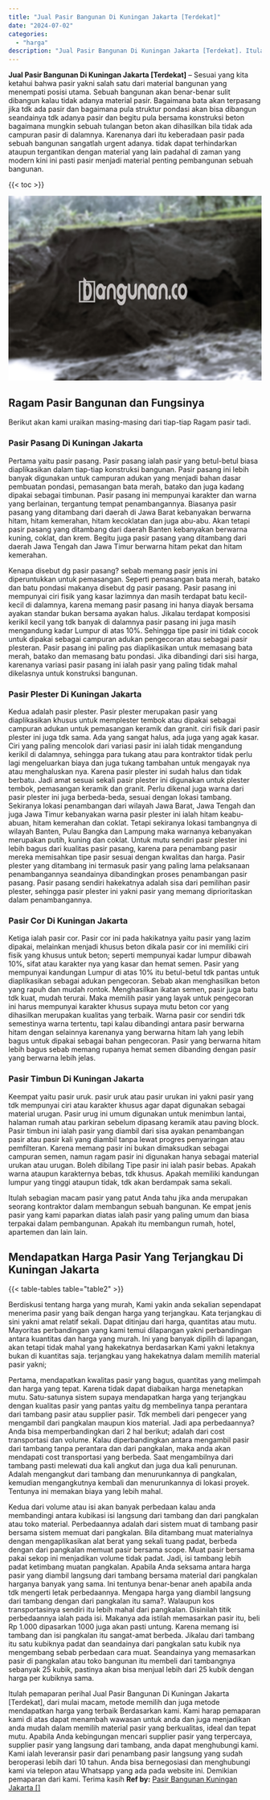 ```yaml
---
title: "Jual Pasir Bangunan Di Kuningan Jakarta [Terdekat]"
date: "2024-07-02"
categories: 
  - "harga"
description: "Jual Pasir Bangunan Di Kuningan Jakarta [Terdekat]. Itulah pemaparan perihal Jual Pasir Bangunan Di Kuningan Jakarta [Terdekat], dari mulai macam, metode m..."
---
```


**Jual Pasir Bangunan Di Kuningan Jakarta \[Terdekat\]** – Sesuai yang kita ketahui bahwa pasir yakni salah satu dari material bangunan yang menempati posisi utama. Sebuah bangunan akan benar-benar sulit dibangun kalau tidak adanya material pasir. Bagaimana bata akan terpasang jika tdk ada pasir dan bagaimana pula struktur pondasi akan bisa dibangun seandainya tdk adanya pasir dan begitu pula bersama konstruksi beton bagaimana mungkin sebuah tulangan beton akan dihasilkan bila tidak ada campuran pasir di dalamnya. Karenanya dari itu keberadaan pasir pada sebuah bangunan sangatlah urgent adanya. tidak dapat terhindarkan ataupun tergantikan dengan material yang lain padahal di zaman yang modern kini ini pasti pasir menjadi material penting pembangunan sebuah bangunan.

{{< toc >}}

![Jual Pasir Bangunan Di Kuningan Jakarta [Terdekat]](/images/jual-pasir-bangunan-65.png)

## Ragam Pasir Bangunan dan Fungsinya

Berikut akan kami uraikan masing-masing dari tiap-tiap Ragam pasir tadi.

### Pasir Pasang Di Kuningan Jakarta

Pertama yaitu pasir pasang. Pasir pasang ialah pasir yang betul-betul biasa diaplikasikan dalam tiap-tiap konstruksi bangunan. Pasir pasang ini lebih banyak digunakan untuk campuran adukan yang menjadi bahan dasar pembuatan pondasi, pemasangan bata merah, batako dan juga kadang dipakai sebagai timbunan. Pasir pasang ini mempunyai karakter dan warna yang berlainan, tergantung tempat penambangannya. Biasanya pasir pasang yang ditambang dari daerah di Jawa Barat kebanyakan berwarna hitam, hitam kemerahan, hitam kecoklatan dan juga abu-abu. Akan tetapi pasir pasang yang ditambang dari daerah Banten kebanyakan berwarna kuning, coklat, dan krem. Begitu juga pasir pasang yang ditambang dari daerah Jawa Tengah dan Jawa Timur berwarna hitam pekat dan hitam kemerahan.

Kenapa disebut dg pasir pasang? sebab memang pasir jenis ini diperuntukkan untuk pemasangan. Seperti pemasangan bata merah, batako dan batu pondasi makanya disebut dg pasir pasang. Pasir pasang ini mempunyai ciri fisik yang kasar lazimnya dan masih terdapat batu kecil-kecil di dalamnya, karena memang pasir pasang ini hanya diayak bersama ayakan standar bukan bersama ayakan halus. Jikalau terdapat komposisi kerikil kecil yang tdk banyak di dalamnya pasir pasang ini juga masih mengandung kadar Lumpur di atas 10%. Sehingga tipe pasir ini tidak cocok untuk dipakai sebagai campuran adukan pengecoran atau sebagai pasir plesteran. Pasir pasang ini paling pas diaplikasikan untuk memasang bata merah, batako dan memasang batu pondasi. Jika dibandingi dari sisi harga, karenanya variasi pasir pasang ini ialah pasir yang paling tidak mahal dikelasnya untuk konstruksi bangunan.

### Pasir Plester Di Kuningan Jakarta

Kedua adalah pasir plester. Pasir plester merupakan pasir yang diaplikasikan khusus untuk memplester tembok atau dipakai sebagai campuran adukan untuk pemasangan keramik dan granit. ciri fisik dari pasir plester ini juga tdk sama. Ada yang sangat halus, ada juga yang agak kasar. Ciri yang paling mencolok dari variasi pasir ini ialah tidak mengandung kerikil di dalamnya, sehingga para tukang atau para kontraktor tidak perlu lagi mengeluarkan biaya dan juga tukang tambahan untuk mengayak nya atau menghaluskan nya. Karena pasir plester ini sudah halus dan tidak berbatu. Jadi amat sesuai sekali pasir plester ini digunakan untuk plester tembok, pemasangan keramik dan granit. Perlu dikenal juga warna dari pasir plester ini juga berbeda-beda, sesuai dengan lokasi tambang. Sekiranya lokasi penambangan dari wilayah Jawa Barat, Jawa Tengah dan juga Jawa Timur kebanyakan warna pasir plester ini ialah hitam keabu-abuan, hitam kemerahan dan coklat. Tetapi sekiranya lokasi tambangnya di wilayah Banten, Pulau Bangka dan Lampung maka warnanya kebanyakan merupakan putih, kuning dan coklat. Untuk mutu sendiri pasir plester ini lebih bagus dari kualitas pasir pasang, karena para penambang pasir mereka memisahkan tipe pasir sesuai dengan kwalitas dan harga. Pasir plester yang ditambang ini termasuk pasir yang paling lama pelaksanaan penambangannya seandainya dibandingkan proses penambangan pasir pasang. Pasir pasang sendiri hakekatnya adalah sisa dari pemilihan pasir plester, sehingga pasir plester ini yakni pasir yang memang diprioritaskan dalam penambangannya.

### Pasir Cor Di Kuningan Jakarta

Ketiga ialah pasir cor. Pasir cor ini pada hakikatnya yaitu pasir yang lazim dipakai, melainkan menjadi khusus beton dikala pasir cor ini memiliki ciri fisik yang khusus untuk beton; seperti mempunyai kadar lumpur dibawah 10%, sifat atau karakter nya yang kasar dan hemat semen. Pasir yang mempunyai kandungan Lumpur di atas 10% itu betul-betul tdk pantas untuk diaplikasikan sebagai adukan pengecoran. Sebab akan menghasilkan beton yang rapuh dan mudah rontok. Menghasilkan ikatan semen, pasir juga batu tdk kuat, mudah terurai. Maka memilih pasir yang layak untuk pengecoran ini harus mempunyai karakter khusus supaya mutu beton cor yang dihasilkan merupakan kualitas yang terbaik. Warna pasir cor sendiri tdk semestinya warna tertentu, tapi kalau dibandingi antara pasir berwarna hitam dengan selainnya karenanya yang berwarna hitam lah yang lebih bagus untuk dipakai sebagai bahan pengecoran. Pasir yang berwarna hitam lebih bagus sebab memang rupanya hemat semen dibanding dengan pasir yang berwarna lebih jelas.

### Pasir Timbun Di Kuningan Jakarta

Keempat yaitu pasir uruk. pasir uruk atau pasir urukan ini yakni pasir yang tdk mempunyai ciri atau karakter khusus agar dapat digunakan sebagai material urugan. Pasir urug ini umum digunakan untuk menimbun lantai, halaman rumah atau parkiran sebelum dipasang keramik atau paving block. Pasir timbun ini ialah pasir yang diambil dari sisa ayakan penambangan pasir atau pasir kali yang diambil tanpa lewat progres penyaringan atau pemfilteran. Karena memang pasir ini bukan dimaksudkan sebagai campuran semen, namun ragam pasir ini digunakan hanya sebagai material urukan atau urugan. Boleh dibilang Tipe pasir ini ialah pasir bebas. Apakah warna ataupun karakternya bebas, tdk khusus. Apakah memiliki kandungan lumpur yang tinggi ataupun tidak, tdk akan berdampak sama sekali.

Itulah sebagian macam pasir yang patut Anda tahu jika anda merupakan seorang kontraktor dalam membangun sebuah bangunan. Ke empat jenis pasir yang kami paparkan diatas ialah pasir yang paling umum dan biasa terpakai dalam pembangunan. Apakah itu membangun rumah, hotel, apartemen dan lain lain.

## Mendapatkan Harga Pasir Yang Terjangkau Di Kuningan Jakarta

{{< table-tables table="table2" >}}

Berdiskusi tentang harga yang murah, Kami yakin anda sekalian sependapat menerima pasir yang baik dengan harga yang terjangkau. Kata terjangkau di sini yakni amat relatif sekali. Dapat ditinjau dari harga, quantitas atau mutu. Mayoritas perbandingan yang kami temui dilapangan yakni perbandingan antara kuantitas dan harga yang murah. Ini yang banyak dipilih di lapangan, akan tetapi tidak mahal yang hakekatnya berdasarkan Kami yakni letaknya bukan di kuantitas saja. terjangkau yang hakekatnya dalam memilih material pasir yakni;

Pertama, mendapatkan kwalitas pasir yang bagus, quantitas yang melimpah dan harga yang tepat. Karena tidak dapat diabaikan harga menetapkan mutu. Satu-satunya sistem supaya mendapatkan harga yang terjangkau dengan kualitas pasir yang pantas yaitu dg membelinya tanpa perantara dari tambang pasir atau supplier pasir. Tdk membeli dari pengecer yang mengambil dari pangkalan maupun kios material. Jadi apa perbedaannya? Anda bisa memperbandingkan dari 2 hal berikut; adalah dari cost transportasi dan volume. Kalau diperbandingkan antara mengambil pasir dari tambang tanpa perantara dan dari pangkalan, maka anda akan mendapati cost transportasi yang berbeda. Saat mengambilnya dari tambang pasti melewati dua kali angkut dan juga dua kali penurunan. Adalah mengangkut dari tambang dan menurunkannya di pangkalan, kemudian mengangkutnya kembali dan menurunkannya di lokasi proyek. Tentunya ini memakan biaya yang lebih mahal.

Kedua dari volume atau isi akan banyak perbedaan kalau anda membandingi antara kubikasi isi langsung dari tambang dan dari pangkalan atau toko material. Perbedaannya adalah dari sistem muat di tambang pasir bersama sistem memuat dari pangkalan. Bila ditambang muat materialnya dengan mengaplikasikan alat berat yang sekali tuang padat, berbeda dengan dari pangkalan memuat pasir bersama scope. Muat pasir bersama pakai sekop ini menjadikan volume tidak padat. Jadi, isi tambang lebih padat ketimbang muatan pangkalan. Apabila Anda seksama antara harga pasir yang diambil langsung dari tambang bersama material dari pangkalan harganya banyak yang sama. Ini tentunya benar-benar aneh apabila anda tdk mengerti letak perbedaannya. Mengapa harga yang diambil langsung dari tambang dengan dari pangkalan itu sama?. Walaupun kos transportasinya sendiri itu lebih mahal dari pangkalan. Disinilah titik perbedaannya ialah pada isi. Makanya ada istilah memasarkan pasir itu, beli Rp 1.000 dipasarkan 1000 juga akan pasti untung. Karena memang isi tambang dan isi pangkalan itu sangat-amat berbeda. Jikalau dari tambang itu satu kubiknya padat dan seandainya dari pangkalan satu kubik nya mengembang sebab perbedaan cara muat. Seandainya yang memasarkan pasir di pangkalan atau toko bangunan itu membeli dari tambangnya sebanyak 25 kubik, pastinya akan bisa menjual lebih dari 25 kubik dengan harga per kubiknya sama.

Itulah pemaparan perihal Jual Pasir Bangunan Di Kuningan Jakarta \[Terdekat\], dari mulai macam, metode memilih dan juga metode mendapatkan harga yang terbaik Berdasarkan kami. Kami harap pemaparan kami di atas dapat menambah wawasan untuk anda dan juga menjadikan anda mudah dalam memilih material pasir yang berkualitas, ideal dan tepat mutu. Apabila Anda kebingungan mencari supplier pasir yang terpercaya, supplier pasir yang langsung dari tambang, anda dapat menghubungi kami. Kami ialah leveransir pasir dari penambang pasir langsung yang sudah beroperasi lebih dari 10 tahun. Anda bisa bernegosiasi dan menghubungi kami via telepon atau Whatsapp yang ada pada website ini. Demikian pemaparan dari kami. Terima kasih
**Ref by:** [Pasir Bangunan Kuningan Jakarta []](https://id.wikipedia.org/wiki/Pasir)
